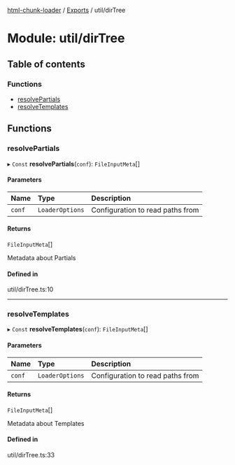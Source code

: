 [html-chunk-loader](../README.md) / [Exports](../modules.md) / util/dirTree

# Module: util/dirTree

## Table of contents

### Functions

- [resolvePartials](util_dirTree.md#resolvepartials)
- [resolveTemplates](util_dirTree.md#resolvetemplates)

## Functions

### resolvePartials

▸ `Const` **resolvePartials**(`conf`): `FileInputMeta`[]

#### Parameters

| Name | Type | Description |
| :------ | :------ | :------ |
| `conf` | `LoaderOptions` | Configuration to read paths from |

#### Returns

`FileInputMeta`[]

Metadata about Partials

#### Defined in

util/dirTree.ts:10

___

### resolveTemplates

▸ `Const` **resolveTemplates**(`conf`): `FileInputMeta`[]

#### Parameters

| Name | Type | Description |
| :------ | :------ | :------ |
| `conf` | `LoaderOptions` | Configuration to read paths from |

#### Returns

`FileInputMeta`[]

Metadata about Templates

#### Defined in

util/dirTree.ts:33
